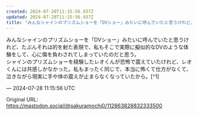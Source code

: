 ```yaml
---
created: 2024-07-28T11:15:56.937Z
updated: 2024-07-28T11:15:56.937Z
title: "みんなシャインのプリズムショーを「DVショー」みたいに呼んでいたと思うけれど、た[...]"
---
```


<p>みんなシャインのプリズムショーを「DVショー」みたいに呼んでいたと思うけれど、たぶんそれは的を射た表現で、私もそこで実際に擬似的なDVのような体験をして、心に傷を負わされてしまっていたのだと思う。<br />シャインのプリズムショーを経験したレオくんが恐怖で震えていたけれど、レオくんには共感しかなかった。私もまったく同じで、本当に怖くて仕方がなくて、泣きながら現実に手や体の震えが止まらなくなっていたから。[^1]</p>

&mdash; 2024-07-28 11:15:56 UTC

Original URL: https://mastodon.social/@sakuramochi0/112863828832333500
